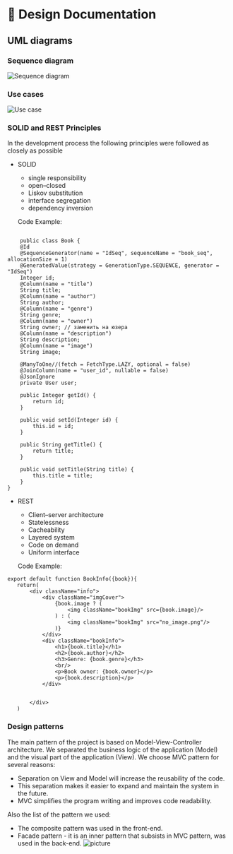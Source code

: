 # :scroll: Design Documentation

## UML diagrams

### Sequence diagram
![Sequence diagram](https://user-images.githubusercontent.com/66779337/134778315-9a577dc9-544c-465e-9f9f-6d72696b0c66.png)

### Use cases
![Use case](https://user-images.githubusercontent.com/66779337/134778380-0efd4238-a096-4360-a2b8-b0ead3dc83f9.jpg)

### SOLID and REST Principles
In the development process the following principles were followed as closely as possible
* SOLID
  * single responsibility 
  * open–closed
  * Liskov substitution
  * interface segregation
  * dependency inversion

   Code Example:
 
```

    public class Book {
    @Id
    @SequenceGenerator(name = "IdSeq", sequenceName = "book_seq", allocationSize = 1)
    @GeneratedValue(strategy = GenerationType.SEQUENCE, generator = "IdSeq")
    Integer id;
    @Column(name = "title")
    String title;
    @Column(name = "author")
    String author;
    @Column(name = "genre")
    String genre;
    @Column(name = "owner")
    String owner; // заменить на юзера
    @Column(name = "description")
    String description;
    @Column(name = "image")
    String image;

    @ManyToOne//(fetch = FetchType.LAZY, optional = false)
    @JoinColumn(name = "user_id", nullable = false)
    @JsonIgnore
    private User user;

    public Integer getId() {
        return id;
    }

    public void setId(Integer id) {
        this.id = id;
    }

    public String getTitle() {
        return title;
    }

    public void setTitle(String title) {
        this.title = title;
    }
}
```

* REST
  * Client–server architecture
  * Statelessness
  * Cacheability
  * Layered system
  * Code on demand
  * Uniform interface

   Code Example:

```
export default function BookInfo({book}){
   return(
       <div className="info">
           <div className="imgCover">
               {book.image ? (
                   <img className="bookImg" src={book.image}/>
               ) : (
                   <img className="bookImg" src="no_image.png"/>
               )}
           </div>
           <div className="bookInfo">
               <h1>{book.title}</h1>
               <h2>{book.author}</h2>
               <h3>Genre: {book.genre}</h3>
               <br/>
               <p>Book owner: {book.owner}</p>
               <p>{book.description}</p>
           </div>


       </div>
   )
```

### Design patterns

The main pattern of the project is based on Model-View-Controller architecture. We separated the business logic of the application (Model) and the visual part of the application (View). We choose MVC pattern for several reasons:

* Separation on View and Model will increase the reusability of the code.
* This separation makes it easier to expand and maintain the system in the future.
* MVC simplifies the program writing and improves code readability.

Also the list of the pattern we used:
* The composite pattern was used in the front-end.
* Facade pattern - it is an inner pattern that subsists in MVC pattern, was used in the back-end. 
![picture](https://www.codeproject.com/KB/java/879896/mvc_role_diagram.png)

